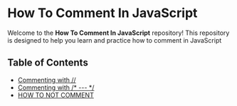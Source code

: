 # How To Comment In JavaScript

Welcome to the **How To Comment In JavaScript** repository! This repository is designed to help you learn and practice how to comment in JavaScript

## Table of Contents

- [Commenting with //](/one-line.js)
- [Commenting with /* --- */](/multiline.js)
- [HOW TO NOT COMMENT](/htnm.js)


